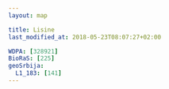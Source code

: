 ```yaml
---
layout: map

title: Lisine
last_modified_at: 2018-05-23T08:07:27+02:00

WDPA: [328921]
BioRaS: [225]
geoSrbija:
  L1_183: [141]
---
```

